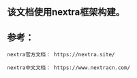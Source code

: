 
## 该文档使用nextra框架构建。

## 参考：

    nextra官方文档： https://nextra.site/

    nextra中文文档： https://www.nextracn.com/